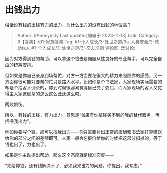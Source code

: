 # 出钱出力
[俗话说有钱的出钱有力的出力，为什么出力的没有出钱的地位高？](https://www.zhihu.com/question/379820675/answer/3287043271)

> Author: #Anonymity
> Last update: [编辑于 2023-11-13]
> Link:
> Category: #【答集】/01-家族答集 
> Tag: #1-个人成长/3-处世之道/3a-人身安全/2-救助ta人 #1-个人成长/3-处世之道/3f-交友准则
> 评论区:
> 泛讨论:

因为对方得到钱的帮助，可以拿这个钱去雇佣服从性良好的专业帮手，可以完全自由的统筹安排。

但如果是你自己亲身到场帮忙，对方一方面要花很大的精力来照顾你的感受，另一方面你很可能对要帮的忙只是路人水平。比如你是个书法家，人家现场实际需要的却是个给客人倒茶的，你到时候很容易觉得自己受了委屈，而人家现场的客人又觉得主人家这倒茶的怎么这么丑还这么叼。

两败俱伤。

所以，有钱的出钱，有力出力，意思是“如果有你拿钱买不到的我的替代服务，再招呼我出力”。

例如你要写个匾，那可以找我出力——你只需要付出正常的报酬和书法家打算赠送给你的部分之间的差额即可。人家一般会在报价给你的时候把这部分扣掉的，等于钱也出了，力也出了。

如果是你主动提出帮助，那么这个态度就是标准态度——

“先给你钱，还有钱解决不了、必须我来出力的问题，你提出，我考虑。”